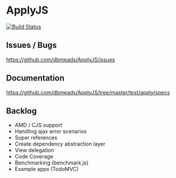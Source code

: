 ApplyJS
=======

[![Build Status](https://secure.travis-ci.org/dbmeads/ApplyJS.png)](http://travis-ci.org/dbmeads/ApplyJS)


## Issues / Bugs

https://github.com/dbmeads/ApplyJS/issues

## Documentation

https://github.com/dbmeads/ApplyJS/tree/master/test/apply/specs

## Backlog

- AMD / CJS support
- Handling ajax error scenarios
- Super references
- Create dependency abstraction layer
- View delegation
- Code Coverage
- Benchmarking (benchmark.js)
- Example apps (TodoMVC)
